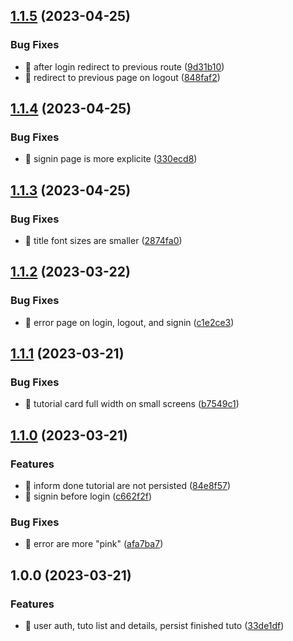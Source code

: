 ## [1.1.5](https://github.com/quibaritaenperdresatrompe/tuto/compare/v1.1.4...v1.1.5) (2023-04-25)

### Bug Fixes

- 🐛 after login redirect to previous route ([9d31b10](https://github.com/quibaritaenperdresatrompe/tuto/commit/9d31b10477311e22439c84e6501983300c2535d6))
- 🐛 redirect to previous page on logout ([848faf2](https://github.com/quibaritaenperdresatrompe/tuto/commit/848faf29d1fef78cd148c84180d778ddfa5e26f2))

## [1.1.4](https://github.com/quibaritaenperdresatrompe/tuto/compare/v1.1.3...v1.1.4) (2023-04-25)

### Bug Fixes

- 🐛 signin page is more explicite ([330ecd8](https://github.com/quibaritaenperdresatrompe/tuto/commit/330ecd82caef56e735a1a21bd9ee70b0e01935bb))

## [1.1.3](https://github.com/quibaritaenperdresatrompe/tuto/compare/v1.1.2...v1.1.3) (2023-04-25)

### Bug Fixes

- 🐛 title font sizes are smaller ([2874fa0](https://github.com/quibaritaenperdresatrompe/tuto/commit/2874fa019a51a6b993991d25128c301ee9b15843))

## [1.1.2](https://github.com/quibaritaenperdresatrompe/tuto/compare/v1.1.1...v1.1.2) (2023-03-22)

### Bug Fixes

- 🐛 error page on login, logout, and signin ([c1e2ce3](https://github.com/quibaritaenperdresatrompe/tuto/commit/c1e2ce38b41e014ac2301034df389312cb41a257))

## [1.1.1](https://github.com/quibaritaenperdresatrompe/tuto/compare/v1.1.0...v1.1.1) (2023-03-21)

### Bug Fixes

- 🐛 tutorial card full width on small screens ([b7549c1](https://github.com/quibaritaenperdresatrompe/tuto/commit/b7549c1482c104e73c4db64aa9912574346b2c96))

## [1.1.0](https://github.com/quibaritaenperdresatrompe/tuto/compare/v1.0.0...v1.1.0) (2023-03-21)

### Features

- 🎸 inform done tutorial are not persisted ([84e8f57](https://github.com/quibaritaenperdresatrompe/tuto/commit/84e8f57166a3f54341c206374db185e697d84140))
- 🎸 signin before login ([c662f2f](https://github.com/quibaritaenperdresatrompe/tuto/commit/c662f2fd61fd11d79f879d366aa1e4cecdfd499c))

### Bug Fixes

- 🐛 error are more "pink" ([afa7ba7](https://github.com/quibaritaenperdresatrompe/tuto/commit/afa7ba73afe60866423a7742c4c085efbb060e1e))

## 1.0.0 (2023-03-21)

### Features

- 🎸 user auth, tuto list and details, persist finished tuto ([33de1df](https://github.com/quibaritaenperdresatrompe/tuto/commit/33de1dfbe7501d1c756a31def94234367a1ac2bd))
